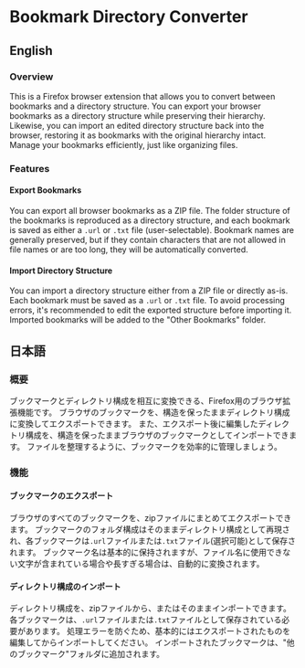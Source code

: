 # Bookmark Directory Converter

## English

### Overview

This is a Firefox browser extension that allows you to convert between bookmarks and a directory structure.
You can export your browser bookmarks as a directory structure while preserving their hierarchy.
Likewise, you can import an edited directory structure back into the browser, restoring it as bookmarks with the original hierarchy intact.
Manage your bookmarks efficiently, just like organizing files.

### Features

#### Export Bookmarks

You can export all browser bookmarks as a ZIP file.
The folder structure of the bookmarks is reproduced as a directory structure, and each bookmark is saved as either a `.url` or `.txt` file (user-selectable).
Bookmark names are generally preserved, but if they contain characters that are not allowed in file names or are too long, they will be automatically converted.

#### Import Directory Structure

You can import a directory structure either from a ZIP file or directly as-is.
Each bookmark must be saved as a `.url` or `.txt` file.
To avoid processing errors, it's recommended to edit the exported structure before importing it.
Imported bookmarks will be added to the "Other Bookmarks" folder.

## 日本語

### 概要

ブックマークとディレクトリ構成を相互に変換できる、Firefox用のブラウザ拡張機能です。
ブラウザのブックマークを、構造を保ったままディレクトリ構成に変換してエクスポートできます。
また、エクスポート後に編集したディレクトリ構成を、構造を保ったままブラウザのブックマークとしてインポートできます。
ファイルを整理するように、ブックマークを効率的に管理しましょう。

### 機能

#### ブックマークのエクスポート

ブラウザのすべてのブックマークを、zipファイルにまとめてエクスポートできます。
ブックマークのフォルダ構成はそのままディレクトリ構成として再現され、各ブックマークは`.url`ファイルまたは`.txt`ファイル(選択可能)として保存されます。
ブックマーク名は基本的に保持されますが、ファイル名に使用できない文字が含まれている場合や長すぎる場合は、自動的に変換されます。

#### ディレクトリ構成のインポート

ディレクトリ構成を、zipファイルから、またはそのままインポートできます。
各ブックマークは、`.url`ファイルまたは`.txt`ファイルとして保存されている必要があります。
処理エラーを防ぐため、基本的にはエクスポートされたものを編集してからインポートしてください。
インポートされたブックマークは、"他のブックマーク"フォルダに追加されます。
